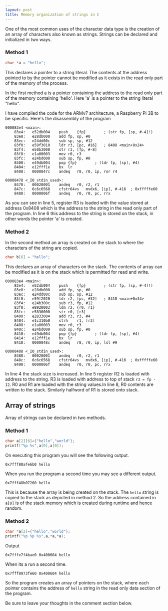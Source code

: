```yaml
---
layout: post
title: Memory organization of strings in C
---
```


One of the most common uses of the character data type is the creation of an array of characters also known as strings.
Strings can be declared and initialized in two ways.
### Method 1 ###

```c
char *a = "hello";
```
This declares a pointer to a string literal. The contents at the address pointed to by the pointer cannot be modified as it exists in the read only part of the memory of the process.


In the first method a is a pointer containing the address to the read only part of the memory containing 'hello'.
Here 'a' is a pointer to the string literal "hello".

I have compiled the code for the ARMv7 architecture, a Raspberry Pi 3B to be specific.
Here's the disassembly of the program 

```
000083e4 <main>:
    83e4:	e52db004 	push	{fp}		; (str fp, [sp, #-4]!)
    83e8:	e28db000 	add	fp, sp, #0
    83ec:	e24dd00c 	sub	sp, sp, #12
    83f0:	e59f3010 	ldr	r3, [pc, #16]	; 8408 <main+0x24>
    83f4:	e50b3008 	str	r3, [fp, #-8]
    83f8:	e1a00003 	mov	r0, r3
    83fc:	e24bd000 	sub	sp, fp, #0
    8400:	e49db004 	pop	{fp}		; (ldr fp, [sp], #4)
    8404:	e12fff1e 	bx	lr
    8408:	0000847c 	andeq	r8, r0, ip, ror r4
	
00008478 <_IO_stdin_used>:
    8478:	00020001 	andeq	r0, r2, r1
    847c:	6c6c6568 	cfstr64vs	mvdx6, [ip], #-416	; 0xfffffe60
    8480:	0000006f 	andeq	r0, r0, pc, rrx
```
As you can see in line 5, register R3 is loaded with the value stored at address 0x8408 which is the address to the string in the read only part of the program.
In line 6 this address to the string is stored on the stack, in other words the pointer 'a' is created.

### Method 2 ###
In the second method an array is created on the stack to where the characters of the string are copied.
```c
char b[6] = "hello";
```
This declares an array of characters on the stack. The contents of array can be modified as it is on the stack which is permitted for read and write.

```
000083e4 <main>:
    83e4:	e52db004 	push	{fp}		; (str fp, [sp, #-4]!)
    83e8:	e28db000 	add	fp, sp, #0
    83ec:	e24dd00c 	sub	sp, sp, #12
    83f0:	e59f2020 	ldr	r2, [pc, #32]	; 8418 <main+0x34>
    83f4:	e24b300c 	sub	r3, fp, #12
    83f8:	e8920003 	ldm	r2, {r0, r1}
    83fc:	e5830000 	str	r0, [r3]
    8400:	e2833004 	add	r3, r3, #4
    8404:	e1c310b0 	strh	r1, [r3]
    8408:	e1a00003 	mov	r0, r3
    840c:	e24bd000 	sub	sp, fp, #0
    8410:	e49db004 	pop	{fp}		; (ldr fp, [sp], #4)
    8414:	e12fff1e 	bx	lr
    8418:	0000848c 	andeq	r8, r0, ip, lsl #9

00008488 <_IO_stdin_used>:
    8488:	00020001 	andeq	r0, r2, r1
    848c:	6c6c6568 	cfstr64vs	mvdx6, [ip], #-416	; 0xfffffe60
    8490:	0000006f 	andeq	r0, r0, pc, rrx
```
In line 4 the stack size is increased. In line 5 register R2 is loaded with address to the string. R3 is loaded with address to top of stack `r3 = fp - 12`.
R0 and R1 are loaded with the string values.In line 8, R0 contents are written to the stack. Similarly halfword of R1 is stored onto stack.

## Array of strings ##

Array of strings can be declared in two methods.
### Method 1 ###
```c
char a[2][6]={"hello","world"};
printf("%p %s",a[0],a[0]);
```
On executing this program you will see the following output.
```
0x7fff80afe6b0 hello
```
When you run the program a second time you may see a different output.

```
0x7fff48b07260 hello
```
This is because the array is being created on the stack. The `hello` string is copied to the stack as depicted in method 2. So the address contained in `a[0]` is of the stack memory which is created during runtime and hence random.

### Method 2 ###

```c
char *a[2]={"hello","world"};
printf("%p %p %s",a,*a,*a);
```

Output
```
0x7fffe7f4bae0 0x400604 hello
```

When its a run a second time.
```
0x7fff8973fe60 0x400604 hello
```

So the program creates an array of pointers on the stack, where each pointer contains the address of `hello` string in the read only data section of the program.

Be sure to leave your thoughts in the comment section below.


